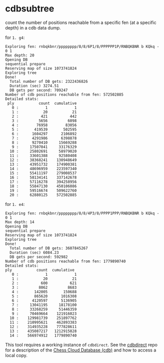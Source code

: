 # cdbsubtree

count the number of positions reachable from a specific fen (at a specific depth) in a cdb data dump.

for `1. g4`:

```
Exploring fen: rnbqkbnr/pppppppp/8/8/6P1/8/PPPPPP1P/RNBQKBNR b KQkq - 0 1
Max depth: 20
Opening DB
sequential prepare
Reserving map of size 1073741824
Exploring tree
Done!
  Total number of DB gets: 2322436826
  Duration (sec) 3274.51
  DB gets per second: 709247
Number of cdb positions reachable from fen: 572502885
Detailed stats:
 ply           count  cumulative
   0 :            1            1
   1 :           20           21
   2 :          421          442
   3 :         5656         6098
   4 :        76958        83056
   5 :       419539       502595
   6 :      1604297      2106892
   7 :      4291986      6398878
   8 :      9270410     15669288
   9 :     17507041     33176329
  10 :     25802691     58979020
  11 :     33601388     92580408
  12 :     38368241    130948649
  13 :     43951732    174900381
  14 :     48696959    223597340
  15 :     55411197    279008537
  16 :     58134141    337142678
  17 :     57116278    394258956
  18 :     55847130    450106086
  19 :     59516674    509622760
  20 :     62880125    572502885
```

for `1. e4`:
```
Exploring fen: rnbqkbnr/pppppppp/8/8/4P3/8/PPPP1PPP/RNBQKBNR b KQkq - 0 1
Max depth: 14
Opening DB
sequential prepare
Reserving map of size 1073741824
Exploring tree
Done!
  Total number of DB gets: 3607845267
  Duration (sec) 6084.23
  DB gets per second: 592982
Number of cdb positions reachable from fen: 1779890740
Detailed stats:
ply           count  cumulative
   0 :            1            1
   1 :           20           21
   2 :          600          621
   3 :         8062         8683
   4 :       142005       150688
   5 :       865620      1016308
   6 :      4120597      5136905
   7 :     13041195     18178100
   8 :     33268259     51446359
   9 :     70469664    121916023
  10 :    129981739    251897762
  11 :    210995621    462893383
  12 :    314935228    777828611
  13 :    435087217   1212915828
  14 :    566974912   1779890740
```

This tool requires a working instance of `cdbdirect`. See the
[cdbdirect](https://github.com/vondele/cdbdirect) repo for a description of the
[Chess Cloud Database (cdb)](https://chessdb.cn/queryc_en/) and how to access a
local copy.
